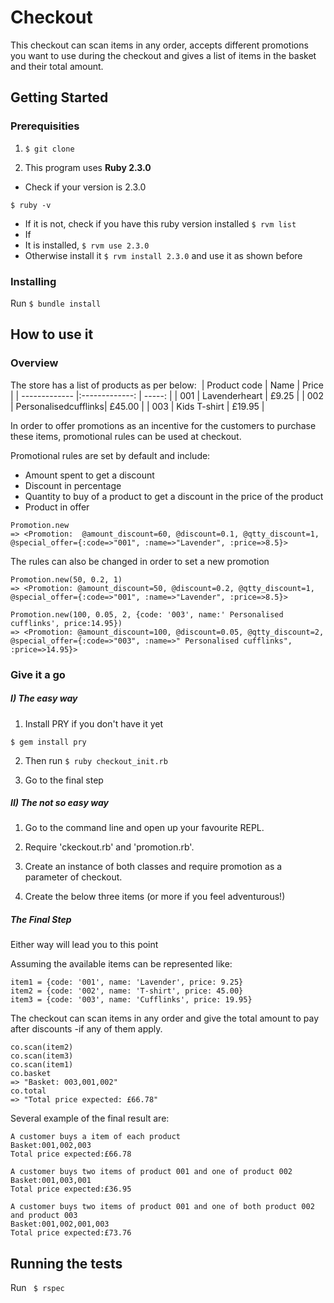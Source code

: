# Checkout
This check­out can scan items in any order,  accepts different promotions you want to use during the checkout and gives a list of items in the basket and their total amount.

## Getting Started

### Prerequisities

1) ```$ git clone```

2) This program uses **Ruby 2.3.0**
* Check if your version is 2.3.0
```
$ ruby -v
```

* If it is not, check if you have this ruby version installed ```$ rvm list```
* If
 * It is installed, ```$ rvm use 2.3.0```
 * Otherwise install it ```$ rvm install 2.3.0``` and use it as shown before


 ### Installing

Run ```$ bundle install```

## How to use it

### Overview

The store has a list of products as per below:
­­­­­­­­­­­­­­­­­­­­­­­­­­­­­­­­­­­­­­­­­­­­­­­­­­­­­­­­­­
| Product code  | Name                 |  Price  |
| ------------- |:-------------:       |  -----: |
| 001           | Lavenderheart       |  £9.25  |
| 002           | Personalisedcufflinks| £45.00  |
| 003           | Kids T-­shirt         | £19.95  |

In order to offer promotions as an incentive for the customers to purchase these items, promotional rules can be used at checkout.

Promotional rules are set by default and include:
* Amount spent to get a discount
* Discount in percentage
* Quantity to buy of a product to get a discount in the price of the product
* Product in offer

```
Promotion.new
=> <Promotion:  @amount_discount=60, @discount=0.1, @qtty_discount=1, @special_offer={:code=>"001", :name=>"Lavender", :price=>8.5}>
```

The rules can also be changed in order to set a new promotion

```
Promotion.new(50, 0.2, 1)
=> <Promotion: @amount_discount=50, @discount=0.2, @qtty_discount=1, @special_offer={:code=>"001", :name=>"Lavender", :price=>8.5}>

Promotion.new(100, 0.05, 2, {code: '003', name:' Personalised cufflinks', price:14.95})
=> <Promotion: @amount_discount=100, @discount=0.05, @qtty_discount=2, @special_offer={:code=>"003", :name=>" Personalised cufflinks", :price=>14.95}>
```

### Give it a go

##### I) The easy way

1) Install PRY if you don't have it yet
```
$ gem install pry
```

2) Then run ```$ ruby checkout_init.rb```

3) Go to the final step

##### II) The not so easy way

1) Go to the command line and open up your favourite REPL.

2) Require 'ckeckout.rb' and 'promotion.rb'.

3) Create an instance of both classes and require promotion as a parameter of checkout.

4) Create the below three items (or more if you feel adventurous!)

##### The Final Step

Either way will lead you to this point

Assuming the available items can be represented like:
```
item1 = {code: '001', name: 'Lavender', price: 9.25}
item2 = {code: '002', name: 'T-shirt', price: 45.00}
item3 = {code: '003', name: 'Cufflinks', price: 19.95}
```
The checkout can scan items in any order and give the total amount to pay after discounts -if any of them apply.

```
co.scan​(item2)
co.scan​(item3)
co.scan​(item1)
co.basket
=> "Basket: 003,001,002"
co.total
=> "Total price expected: £66.78"
```

Several example of the final result are:

```
A customer buys a item of each product
Basket:001,002,003
Total price expected:£66.78

A customer buys two items of product 001 and one of product 002
Basket:001,003,001
Total price expected:£36.95

A customer buys two items of product 001 and one of both product 002 and product 003
Basket:001,002,001,003
Total price expected:£73.76
```

## Running the tests

Run ``` $ rspec```
